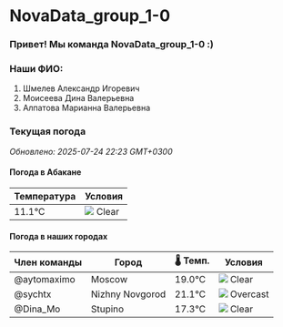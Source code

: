 # NovaData_group_1-0
### Привет! Мы команда NovaData_group_1-0 :)

### Наши ФИО:
1. Шмелев Александр Игоревич
2. Моисеева Дина Валерьевна
3. Алпатова Марианна Валерьевна

### Текущая погода
<!-- WEATHER:START -->
_Обновлено: 2025-07-24 22:23 GMT+0300_

#### Погода в Абакане

| Температура | Условия |
|-------------|----------|
| 11.1°C     | ![](https://cdn.weatherapi.com/weather/64x64/night/113.png) Clear |

#### Погода в наших городах

| Член команды  | Город               | 🌡️ Темп.  | Условия          |
|---------------|---------------------|-----------|--------------------|
| @aytomaximo    | Moscow              |   19.0°C | ![](https://cdn.weatherapi.com/weather/64x64/night/113.png) Clear        |
| @sychtx        | Nizhny Novgorod     |   21.1°C | ![](https://cdn.weatherapi.com/weather/64x64/night/122.png) Overcast     |
| @Dina_Mo       | Stupino             |   17.3°C | ![](https://cdn.weatherapi.com/weather/64x64/night/113.png) Clear        |

<!-- WEATHER:END -->
